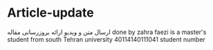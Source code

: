 # Article-update
ارسال متن و ویدیو ارائه بروزرسانی مقاله
done by zahra faezi is a master's student from south Tehran university
40114140111041 student number
